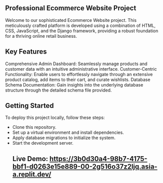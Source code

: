 ## Professional Ecommerce Website Project<br>  
Welcome to our sophisticated Ecommerce Website project. This meticulously crafted platform is developed using a combination of HTML, CSS, JavaScript, and the Django framework, providing a robust foundation for a thriving online retail business.

## Key Features
Comprehensive Admin Dashboard: Seamlessly manage products and customer data with an intuitive administrative interface.
Customer-Centric Functionality: Enable users to effortlessly navigate through an extensive product catalog, add items to their cart, and curate wishlists.
Database Schema Documentation: Gain insights into the underlying database structure through the detailed schema file provided.
## Getting Started
To deploy this project locally, follow these steps:
- Clone this repository.
- Set up a virtual environment and install dependencies.
- Apply database migrations to initialize the system.  
- Start the development server.
  ## Live Demo: https://3b0d30a4-98b7-4175-bbf1-d0263e15e889-00-2g516o37z2ljq.asia-a.replit.dev/

